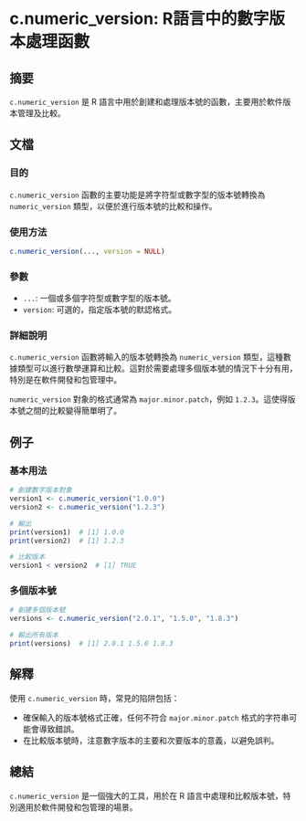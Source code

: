<!--
Meta Description: # c.numeric_version: R語言中的數字版本處理函數 ## 摘要 `c.numeric_version` 是 R 語言中用於創建和處理版本號的函數，主要用於軟件版本管理及比較。 ## 文檔 ### 目的 `c.numeric_version` 函數的主要功能是將字符型或數字型的版本號...
Meta Keywords: numeric_version, version1, version2, print, version
-->

# c.numeric_version: R語言中的數字版本處理函數

## 摘要
`c.numeric_version` 是 R 語言中用於創建和處理版本號的函數，主要用於軟件版本管理及比較。

## 文檔
### 目的
`c.numeric_version` 函數的主要功能是將字符型或數字型的版本號轉換為 `numeric_version` 類型，以便於進行版本號的比較和操作。

### 使用方法
```R
c.numeric_version(..., version = NULL)
```

### 參數
- `...`: 一個或多個字符型或數字型的版本號。
- `version`: 可選的，指定版本號的默認格式。

### 詳細說明
`c.numeric_version` 函數將輸入的版本號轉換為 `numeric_version` 類型，這種數據類型可以進行數學運算和比較。這對於需要處理多個版本號的情況下十分有用，特別是在軟件開發和包管理中。

`numeric_version` 對象的格式通常為 `major.minor.patch`，例如 `1.2.3`。這使得版本號之間的比較變得簡單明了。

## 例子
### 基本用法
```R
# 創建數字版本對象
version1 <- c.numeric_version("1.0.0")
version2 <- c.numeric_version("1.2.3")

# 輸出
print(version1)  # [1] 1.0.0
print(version2)  # [1] 1.2.3

# 比較版本
version1 < version2  # [1] TRUE
```

### 多個版本號
```R
# 創建多個版本號
versions <- c.numeric_version("2.0.1", "1.5.0", "1.8.3")

# 輸出所有版本
print(versions)  # [1] 2.0.1 1.5.0 1.8.3
```

## 解釋
使用 `c.numeric_version` 時，常見的陷阱包括：
- 確保輸入的版本號格式正確，任何不符合 `major.minor.patch` 格式的字符串可能會導致錯誤。
- 在比較版本號時，注意數字版本的主要和次要版本的意義，以避免誤判。

## 總結
`c.numeric_version` 是一個強大的工具，用於在 R 語言中處理和比較版本號，特別適用於軟件開發和包管理的場景。